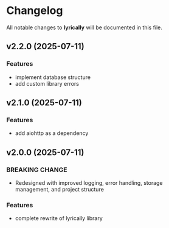 # Changelog

All notable changes to **lyrically** will be documented in this file.

## v2.2.0 (2025-07-11)

### Features

- implement database structure
- add custom library errors

## v2.1.0 (2025-07-11)

### Features

- add aiohttp as a dependency

## v2.0.0 (2025-07-11)

### BREAKING CHANGE

- Redesigned with improved logging, error handling, storage management, and project structure

### Features

- complete rewrite of lyrically library
